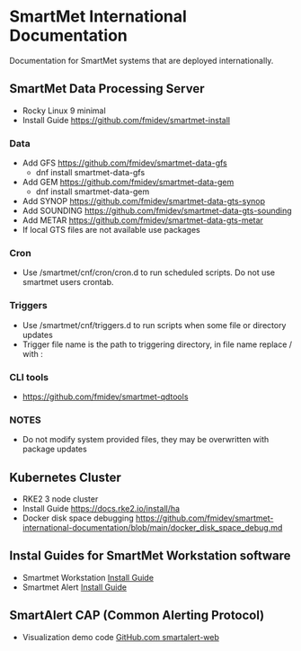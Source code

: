 # SmartMet International Documentation

Documentation for SmartMet systems that are deployed internationally.

## SmartMet Data Processing Server

* Rocky Linux 9 minimal
* Install Guide https://github.com/fmidev/smartmet-install

### Data

* Add GFS https://github.com/fmidev/smartmet-data-gfs
  * dnf install smartmet-data-gfs
* Add GEM https://github.com/fmidev/smartmet-data-gem
  * dnf install smartmet-data-gem
* Add SYNOP  https://github.com/fmidev/smartmet-data-gts-synop
* Add SOUNDING  https://github.com/fmidev/smartmet-data-gts-sounding
* Add METAR  https://github.com/fmidev/smartmet-data-gts-metar
* If local GTS files are not available use packages 

### Cron

* Use /smartmet/cnf/cron/cron.d to run scheduled scripts. Do not use smartmet users crontab.

### Triggers

* Use /smartmet/cnf/triggers.d to run scripts when some file or directory updates
* Trigger file name is the path to triggering directory, in file name replace / with :

### CLI tools

* https://github.com/fmidev/smartmet-qdtools

### NOTES

* Do not modify system provided files, they may be overwritten with package updates

## Kubernetes Cluster

* RKE2 3 node cluster
* Install Guide https://docs.rke2.io/install/ha
* Docker disk space debugging https://github.com/fmidev/smartmet-international-documentation/blob/main/docker_disk_space_debug.md
## Instal Guides for SmartMet Workstation software

* Smartmet Workstation [Install Guide](/Install/SmartMet%20Workstation.md)
* Smartmet Alert [Install Guide](/Install/SmartMet%20Alert.md)

## SmartAlert CAP (Common Alerting Protocol)

* Visualization demo code [GitHub.com smartalert-web](https://github.com/fmidev/smartalert-web)
